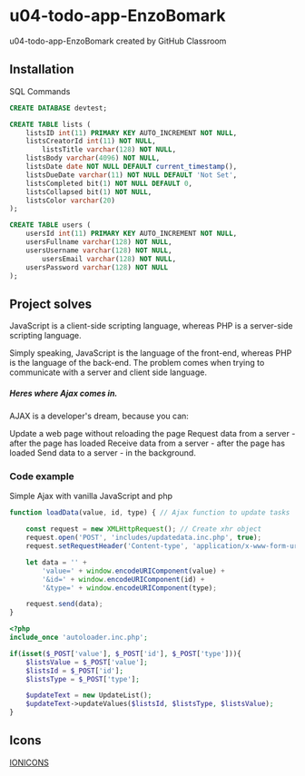 # u04-todo-app-EnzoBomark
u04-todo-app-EnzoBomark created by GitHub Classroom

## Installation

SQL Commands

```sql
CREATE DATABASE devtest;

CREATE TABLE lists (
	listsID int(11) PRIMARY KEY AUTO_INCREMENT NOT NULL,
	listsCreatorId int(11) NOT NULL,
        listsTitle varchar(128) NOT NULL,
	listsBody varchar(4096) NOT NULL,
	listsDate date NOT NULL DEFAULT current_timestamp(),
	listsDueDate varchar(11) NOT NULL DEFAULT 'Not Set',
	listsCompleted bit(1) NOT NULL DEFAULT 0,
	listsCollapsed bit(1) NOT NULL,
	listsColor varchar(20)
);

CREATE TABLE users (
	usersId int(11) PRIMARY KEY AUTO_INCREMENT NOT NULL,
	usersFullname varchar(128) NOT NULL,
	usersUsername varchar(128) NOT NULL,
        usersEmail varchar(128) NOT NULL,
	usersPassword varchar(128) NOT NULL
);
```

## Project solves 

JavaScript is a client-side scripting language,
whereas PHP is a server-side scripting language. 

Simply speaking, JavaScript is the language of the front-end, 
whereas PHP is the language of the back-end.
The problem comes when trying to communicate with a server and client side language.

##### Heres where Ajax comes in.
AJAX is a developer's dream, because you can:

Update a web page without reloading the page
Request data from a server - after the page has loaded
Receive data from a server - after the page has loaded
Send data to a server - in the background.
### Code example

Simple Ajax with vanilla JavaScript and php

```JavaScript
function loadData(value, id, type) { // Ajax function to update tasks

    const request = new XMLHttpRequest(); // Create xhr object
    request.open('POST', 'includes/updatedata.inc.php', true);
    request.setRequestHeader('Content-type', 'application/x-www-form-urlencoded');

    let data = '' +
        'value=' + window.encodeURIComponent(value) +
        '&id=' + window.encodeURIComponent(id) +
        '&type=' + window.encodeURIComponent(type);

    request.send(data);
}
```

```php
<?php 
include_once 'autoloader.inc.php';

if(isset($_POST['value'], $_POST['id'], $_POST['type'])){
    $listsValue = $_POST['value'];
    $listsId = $_POST['id'];
    $listsType = $_POST['type'];

    $updateText = new UpdateList();
    $updateText->updateValues($listsId, $listsType, $listsValue);
}

```

## Icons 

[IONICONS](https://ionicons.com/)



